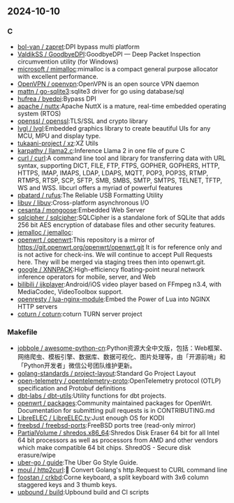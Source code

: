 ## 2024-10-10

### C

* [bol-van / zapret](https://github.com/bol-van/zapret):DPI bypass multi platform
* [ValdikSS / GoodbyeDPI](https://github.com/ValdikSS/GoodbyeDPI):GoodbyeDPI — Deep Packet Inspection circumvention utility (for Windows)
* [microsoft / mimalloc](https://github.com/microsoft/mimalloc):mimalloc is a compact general purpose allocator with excellent performance.
* [OpenVPN / openvpn](https://github.com/OpenVPN/openvpn):OpenVPN is an open source VPN daemon
* [mattn / go-sqlite3](https://github.com/mattn/go-sqlite3):sqlite3 driver for go using database/sql
* [hufrea / byedpi](https://github.com/hufrea/byedpi):Bypass DPI
* [apache / nuttx](https://github.com/apache/nuttx):Apache NuttX is a mature, real-time embedded operating system (RTOS)
* [openssl / openssl](https://github.com/openssl/openssl):TLS/SSL and crypto library
* [lvgl / lvgl](https://github.com/lvgl/lvgl):Embedded graphics library to create beautiful UIs for any MCU, MPU and display type.
* [tukaani-project / xz](https://github.com/tukaani-project/xz):XZ Utils
* [karpathy / llama2.c](https://github.com/karpathy/llama2.c):Inference Llama 2 in one file of pure C
* [curl / curl](https://github.com/curl/curl):A command line tool and library for transferring data with URL syntax, supporting DICT, FILE, FTP, FTPS, GOPHER, GOPHERS, HTTP, HTTPS, IMAP, IMAPS, LDAP, LDAPS, MQTT, POP3, POP3S, RTMP, RTMPS, RTSP, SCP, SFTP, SMB, SMBS, SMTP, SMTPS, TELNET, TFTP, WS and WSS. libcurl offers a myriad of powerful features
* [pbatard / rufus](https://github.com/pbatard/rufus):The Reliable USB Formatting Utility
* [libuv / libuv](https://github.com/libuv/libuv):Cross-platform asynchronous I/O
* [cesanta / mongoose](https://github.com/cesanta/mongoose):Embedded Web Server
* [sqlcipher / sqlcipher](https://github.com/sqlcipher/sqlcipher):SQLCipher is a standalone fork of SQLite that adds 256 bit AES encryption of database files and other security features.
* [jemalloc / jemalloc](https://github.com/jemalloc/jemalloc):
* [openwrt / openwrt](https://github.com/openwrt/openwrt):This repository is a mirror of https://git.openwrt.org/openwrt/openwrt.git It is for reference only and is not active for check-ins. We will continue to accept Pull Requests here. They will be merged via staging trees then into openwrt.git.
* [google / XNNPACK](https://github.com/google/XNNPACK):High-efficiency floating-point neural network inference operators for mobile, server, and Web
* [bilibili / ijkplayer](https://github.com/bilibili/ijkplayer):Android/iOS video player based on FFmpeg n3.4, with MediaCodec, VideoToolbox support.
* [openresty / lua-nginx-module](https://github.com/openresty/lua-nginx-module):Embed the Power of Lua into NGINX HTTP servers
* [coturn / coturn](https://github.com/coturn/coturn):coturn TURN server project

### Makefile

* [jobbole / awesome-python-cn](https://github.com/jobbole/awesome-python-cn):Python资源大全中文版，包括：Web框架、网络爬虫、模板引擎、数据库、数据可视化、图片处理等，由「开源前哨」和「Python开发者」微信公号团队维护更新。
* [golang-standards / project-layout](https://github.com/golang-standards/project-layout):Standard Go Project Layout
* [open-telemetry / opentelemetry-proto](https://github.com/open-telemetry/opentelemetry-proto):OpenTelemetry protocol (OTLP) specification and Protobuf definitions
* [dbt-labs / dbt-utils](https://github.com/dbt-labs/dbt-utils):Utility functions for dbt projects.
* [openwrt / packages](https://github.com/openwrt/packages):Community maintained packages for OpenWrt. Documentation for submitting pull requests is in CONTRIBUTING.md
* [LibreELEC / LibreELEC.tv](https://github.com/LibreELEC/LibreELEC.tv):Just enough OS for KODI
* [freebsd / freebsd-ports](https://github.com/freebsd/freebsd-ports):FreeBSD ports tree (read-only mirror)
* [PartialVolume / shredos.x86_64](https://github.com/PartialVolume/shredos.x86_64):Shredos Disk Eraser 64 bit for all Intel 64 bit processors as well as processors from AMD and other vendors which make compatible 64 bit chips. ShredOS - Secure disk erasure/wipe
* [uber-go / guide](https://github.com/uber-go/guide):The Uber Go Style Guide.
* [moul / http2curl](https://github.com/moul/http2curl):📐 Convert Golang's http.Request to CURL command line
* [foostan / crkbd](https://github.com/foostan/crkbd):Corne keyboard, a split keyboard with 3x6 column staggered keys and 3 thumb keys.
* [upbound / build](https://github.com/upbound/build):Upbound build and CI scripts

